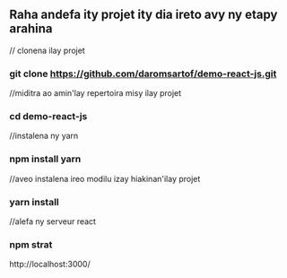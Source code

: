 ## Raha andefa ity projet ity dia ireto avy ny etapy arahina 

// clonena ilay projet 

### git clone https://github.com/daromsartof/demo-react-js.git

//miditra ao amin'lay repertoira misy ilay projet 

### cd demo-react-js

//instalena ny yarn

### npm install yarn 

//aveo instalena ireo modilu izay hiakinan'ilay projet

### yarn install 

//alefa ny serveur react
### npm strat

http://localhost:3000/
